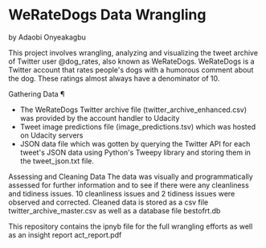 # WeRateDogs Data Wrangling

by Adaobi Onyeakagbu

This project involves wrangling, analyzing and visualizing the tweet archive of Twitter user @dog_rates, also known as WeRateDogs. WeRateDogs is a Twitter account that rates people's dogs with a humorous comment about the dog. These ratings almost always have a denominator of 10.

Gathering Data ¶
- The WeRateDogs Twitter archive file (twitter_archive_enhanced.csv) was provided by the account handler to Udacity
- Tweet image predictions file (image_predictions.tsv) which was hosted on Udacity servers
- JSON data file which was gotten by querying the Twitter API for each tweet's JSON data using Python's Tweepy library and storing them in the tweet_json.txt file.

Assessing and Cleaning Data
The data was visually and programmatically assessed for further information and to see if there were any cleanliness and tidiness issues. 10 cleanliness issues and 2 tidiness issues were observed and corrected.
Cleaned data is stored as a csv file twitter_archive_master.csv as well as a database file bestofrt.db

This repository contains the ipnyb file for the full wrangling efforts as well as an insight report act_report.pdf




